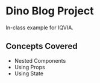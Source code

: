 # Dino Blog Project

In-class example for IQVIA.

## Concepts Covered

* Nested Components
* Using Props
* Using State
